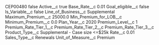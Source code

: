 <?xml version="1.0" encoding="UTF-8"?>
<CustomMetadata xmlns="http://soap.sforce.com/2006/04/metadata" xmlns:xsi="http://www.w3.org/2001/XMLSchema-instance" xmlns:xsd="http://www.w3.org/2001/XMLSchema">
    <label>CEP00480</label>
    <protected>false</protected>
    <values>
        <field>Active__c</field>
        <value xsi:type="xsd:boolean">true</value>
    </values>
    <values>
        <field>Base_Rate__c</field>
        <value xsi:type="xsd:string">0.01</value>
    </values>
    <values>
        <field>Goal_eligible__c</field>
        <value xsi:type="xsd:boolean">false</value>
    </values>
    <values>
        <field>Is_Variable__c</field>
        <value xsi:type="xsd:boolean">false</value>
    </values>
    <values>
        <field>Line_of_Business__c</field>
        <value xsi:type="xsd:string">Supplemental</value>
    </values>
    <values>
        <field>Maximum_Premium__c</field>
        <value xsi:type="xsd:double">25000.0</value>
    </values>
    <values>
        <field>Min_Premium_for_LOB__c</field>
        <value xsi:nil="true"/>
    </values>
    <values>
        <field>Minimum_Premium__c</field>
        <value xsi:type="xsd:double">0.0</value>
    </values>
    <values>
        <field>Plan_Year__c</field>
        <value xsi:type="xsd:string">2020</value>
    </values>
    <values>
        <field>Premium_Level__c</field>
        <value xsi:type="xsd:string">1</value>
    </values>
    <values>
        <field>Premium_Rate_Tier_1__c</field>
        <value xsi:nil="true"/>
    </values>
    <values>
        <field>Premium_Rate_Tier_2__c</field>
        <value xsi:nil="true"/>
    </values>
    <values>
        <field>Premium_Rate_Tier_3__c</field>
        <value xsi:nil="true"/>
    </values>
    <values>
        <field>Product_Type__c</field>
        <value xsi:type="xsd:string">Supplemental - Case size &lt;=$25k</value>
    </values>
    <values>
        <field>Rate__c</field>
        <value xsi:type="xsd:double">0.01</value>
    </values>
    <values>
        <field>Sales_Type__c</field>
        <value xsi:type="xsd:string">Renewals</value>
    </values>
    <values>
        <field>Unit_of_Measure__c</field>
        <value xsi:type="xsd:string">Premium</value>
    </values>
</CustomMetadata>
